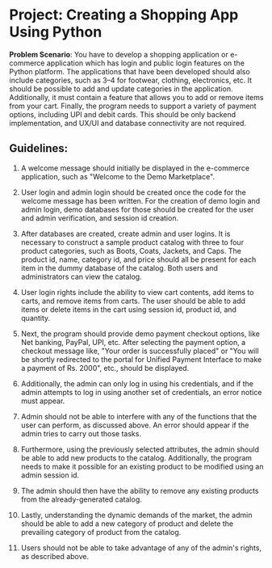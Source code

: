 # Project: Creating a Shopping App Using Python

**Problem Scenario**: You have to develop a shopping application or e-commerce application which has login and public login features on the Python platform. The applications that have been developed should also include categories, such as 3–4 for footwear, clothing, electronics, etc. It should be possible to add and update categories in the application. Additionally, it must contain a feature that allows you to add or remove items from your cart. Finally, the program needs to support a variety of payment options, including UPI and debit cards. This should be only backend implementation, and UX/UI and database connectivity are not required.

## Guidelines:

1.  A welcome message should initially be displayed in the e-commerce application, such as "Welcome to the Demo Marketplace".

2.	User login and admin login should be created once the code for the welcome message has been written. For the creation of demo login and admin login, demo databases for those should be created for the user and admin verification, and session id creation.

3. After databases are created, create admin and user logins. It is necessary to construct a sample product catalog with three to four product categories, such as Boots, Coats, Jackets, and Caps. The product id, name, category id, and price should all be present for each item in the dummy database of the catalog. Both users and administrators can view the catalog.

4. User login rights include the ability to view cart contents, add items to carts, and remove items from carts. The user should be able to add items or delete items in the cart using session id, product id, and quantity.

5. Next, the program should provide demo payment checkout options, like Net banking, PayPal, UPI, etc. After selecting the payment option, a checkout message like, "Your order is successfully placed" or "You will be shortly redirected to the portal for Unified Payment Interface to make a payment of Rs. 2000", etc., should be displayed. 

6. Additionally, the admin can only log in using his credentials, and if the admin attempts to log in using another set of credentials, an error notice must appear.

7. Admin should not be able to interfere with any of the functions that the user can perform, as discussed above. An error should appear if the admin tries to carry out those tasks.

8. Furthermore, using the previously selected attributes, the admin should be able to add new products to the catalog. Additionally, the program needs to make it possible for an existing product to be modified using an admin session id.

9. The admin should then have the ability to remove any existing products from the already-generated catalog.

10. Lastly, understanding the dynamic demands of the market, the admin should be able to add a new category of product and delete the prevailing category of product from the catalog. 

11. Users should not be able to take advantage of any of the admin's rights, as described above.


